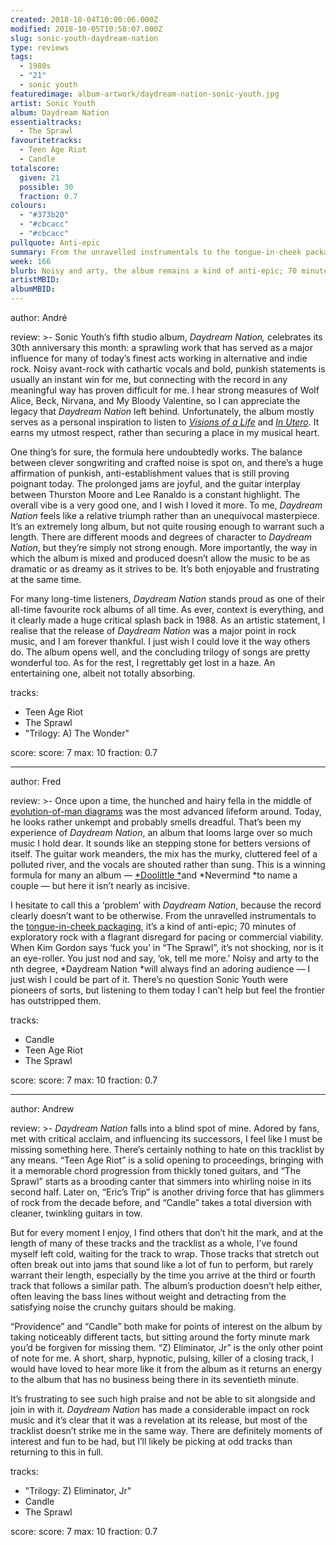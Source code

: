 ```yaml
---
created: 2018-10-04T10:00:06.000Z
modified: 2018-10-05T10:58:07.000Z
slug: sonic-youth-daydream-nation
type: reviews
tags:
  - 1980s
  - "21"
  - sonic youth
featuredimage: album-artwork/daydream-nation-sonic-youth.jpg
artist: Sonic Youth
album: Daydream Nation
essentialtracks:
  - The Sprawl
favouritetracks:
  - Teen Age Riot
  - Candle
totalscore:
  given: 21
  possible: 30
  fraction: 0.7
colours:
  - "#373b20"
  - "#cbcacc"
  - "#cbcacc"
pullquote: Anti-epic
summary: From the unravelled instrumentals to the tongue-in-cheek packaging, it’s a kind of anti-epic; 70 minutes of exploratory rock with a flagrant disregard for pacing or commercial viability.
week: 166
blurb: Noisy and arty, the album remains a kind of anti-epic; 70 minutes of exploratory rock with a flagrant disregard for pacing or commercial viability.
artistMBID:
albumMBID:
---
```

author: André

review: >-
  Sonic Youth’s fifth studio album, *Daydream Nation,* celebrates its 30th anniversary this month: a sprawling work that has served as a major influence for many of today’s finest acts working in alternative and indie rock. Noisy avant-rock with cathartic vocals and bold, punkish statements is usually an instant win for me, but connecting with the record in any meaningful way has proven difficult for me. I hear strong measures of Wolf Alice, Beck, Nirvana, and My Bloody Valentine, so I can appreciate the legacy that *Daydream Nation* left behind. Unfortunately, the album mostly serves as a personal inspiration to listen to [*Visions of a Life*](<reviews/wolf-alice-visions-of-a-life/>) and [*In Utero*](<reviews/nirvana-in-utero/>). It earns my utmost respect, rather than securing a place in my musical heart.

  One thing’s for sure, the formula here undoubtedly works. The balance between clever songwriting and crafted noise is spot on, and there’s a huge affirmation of punkish, anti-establishment values that is still proving poignant today. The prolonged jams are joyful, and the guitar interplay between Thurston Moore and Lee Ranaldo is a constant highlight. The overall vibe is a very good one, and I wish I loved it more. To me, *Daydream Nation* feels like a relative triumph rather than an unequivocal masterpiece. It’s an extremely long album, but not quite rousing enough to warrant such a length. There are different moods and degrees of character to *Daydream Nation*, but they’re simply not strong enough. More importantly, the way in which the album is mixed and produced doesn’t allow the music to be as dramatic or as dreamy as it strives to be. It’s both enjoyable and frustrating at the same time.

  For many long-time listeners, *Daydream Nation* stands proud as one of their all-time favourite rock albums of all time. As ever, context is everything, and it clearly made a huge critical splash back in 1988. As an artistic statement, I realise that the release of *Daydream Nation* was a major point in rock music, and I am forever thankful. I just wish I could love it the way others do. The album opens well, and the concluding trilogy of songs are pretty wonderful too. As for the rest, I regrettably get lost in a haze. An entertaining one, albeit not totally absorbing.

tracks:
  - Teen Age Riot
  - ­­The Sprawl
  - "­­Trilogy: A) The Wonder"

score:
  score: 7
  max: 10
  fraction: 0.7

---
author: Fred

review: >-
  Once upon a time, the hunched and hairy fella in the middle of [evolution-of-man diagrams](<https://en.wikipedia.org/wiki/March_of_Progress>) was the most advanced lifeform around. Today, he looks rather unkempt and probably smells dreadful. That’s been my experience of *Daydream Nation*, an album that looms large over so much music I hold dear. It sounds like an stepping stone for betters versions of itself. The guitar work meanders, the mix has the murky, cluttered feel of a polluted river, and the vocals are shouted rather than sung. This is a winning formula for many an album — [*Doolittle *](<reviews/pixies-doolittle/>)and *Nevermind *to name a couple — but here it isn’t nearly as incisive.

  I hesitate to call this a ‘problem’ with *Daydream Nation*, because the record clearly doesn’t want to be otherwise. From the unravelled instrumentals to the [tongue-in-cheek packaging](<https://gizmodo.com/sonic-youths-daydream-nation-art-had-an-odd-led-zeppel-1448098258>), it’s a kind of anti-epic; 70 minutes of exploratory rock with a flagrant disregard for pacing or commercial viability. When Kim Gordon says ‘fuck you’ in “The Sprawl”, it’s not shocking, nor is it an eye-roller. You just nod and say, ‘ok, tell me more.’ Noisy and arty to the nth degree, *Daydream Nation *will always find an adoring audience — I just wish I could be part of it. There’s no question Sonic Youth were pioneers of sorts, but listening to them today I can’t help but feel the frontier has outstripped them.

tracks:
  - Candle
  - ­­Teen Age Riot
  - ­­The Sprawl

score:
  score: 7
  max: 10
  fraction: 0.7

---
author: Andrew

review: >-
  *Daydream Nation* falls into a blind spot of mine. Adored by fans, met with critical acclaim, and influencing its successors, I feel like I must be missing something here. There’s certainly nothing to hate on this tracklist by any means. “Teen Age Riot” is a solid opening to proceedings, bringing with it a memorable chord progression from thickly toned guitars, and “The Sprawl” starts as a brooding canter that simmers into whirling noise in its second half. Later on, “Eric’s Trip” is another driving force that has glimmers of rock from the decade before, and “Candle” takes a total diversion with cleaner, twinkling guitars in tow.

  But for every moment I enjoy, I find others that don’t hit the mark, and at the length of many of these tracks and the tracklist as a whole, I’ve found myself left cold, waiting for the track to wrap. Those tracks that stretch out often break out into jams that sound like a lot of fun to perform, but rarely warrant their length, especially by the time you arrive at the third or fourth track that follows a similar path. The album’s production doesn’t help either, often leaving the bass lines without weight and detracting from the satisfying noise the crunchy guitars should be making.

  “Providence” and “Candle” both make for points of interest on the album by taking noticeably different tacts, but sitting around the forty minute mark you’d be forgiven for missing them. “Z) Eliminator, Jr” is the only other point of note for me. A short, sharp, hypnotic, pulsing, killer of a closing track, I would have loved to hear more like it from the album as it returns an energy to the album that has no business being there in its seventieth minute.

  It’s frustrating to see such high praise and not be able to sit alongside and join in with it. *Daydream Nation* has made a considerable impact on rock music and it’s clear that it was a revelation at its release, but most of the tracklist doesn’t strike me in the same way. There are definitely moments of interest and fun to be had, but I’ll likely be picking at odd tracks than returning to this in full.

tracks:
  - "Trilogy: Z) Eliminator, Jr"
  - ­­Candle
  - ­­The Sprawl
  
score:
  score: 7
  max: 10
  fraction: 0.7
